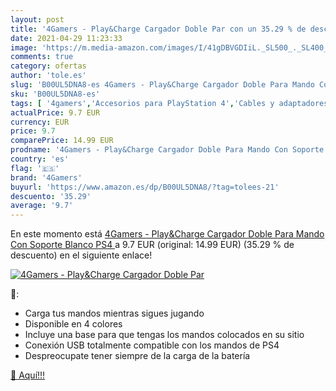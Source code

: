 ```yaml
---
layout: post
title: '4Gamers - Play&Charge Cargador Doble Par con un 35.29 % de descuento'
date: 2021-04-29 11:23:33
image: 'https://m.media-amazon.com/images/I/41gDBVGDIiL._SL500_._SL400_.jpg'
comments: true
category: ofertas
author: 'tole.es'
slug: 'B00UL5DNA8-es 4Gamers - Play&Charge Cargador Doble Para Mando Con...'
sku: 'B00UL5DNA8-es'
tags: [ '4gamers','Accesorios para PlayStation 4','Cables y adaptadores de corriente para PlayStation 4','Hardware y juegos para PlayStation 4','Packs de adaptadores y cables para PlayStation 4','Sistemas precursores y micro consolas','Videojuegos','ps4', ]
actualPrice: 9.7 EUR
currency: EUR
price: 9.7
comparePrice: 14.99 EUR
prodname: '4Gamers - Play&Charge Cargador Doble Para Mando Con Soporte  Blanco  PS4 '
country: 'es'
flag: '🇪🇸'
brand: '4Gamers'
buyurl: 'https://www.amazon.es/dp/B00UL5DNA8/?tag=tolees-21'
descuento: '35.29'
average: '9.7'
---
```


En este momento está [4Gamers - Play&Charge Cargador Doble Para Mando Con Soporte  Blanco  PS4 ](https://www.amazon.es/dp/B00UL5DNA8/?tag=tolees-21) a 9.7 EUR (original: 14.99 EUR) (35.29 %  de descuento) en el siguiente enlace!

[![4Gamers - Play&Charge Cargador Doble Par](https://m.media-amazon.com/images/I/41gDBVGDIiL._SL500_._SL400_.jpg)](https://www.amazon.es/dp/B00UL5DNA8/?tag=tolees-21)

🔎:

- Carga tus mandos mientras sigues jugando
- Disponible en 4 colores
- Incluye una base para que tengas los mandos colocados en su sitio
- Conexión USB totalmente compatible con los mandos de PS4
- Despreocupate tener siempre de la carga de la batería

[🛒 Aquí!!!](https://www.amazon.es/dp/B00UL5DNA8/?tag=tolees-21)
